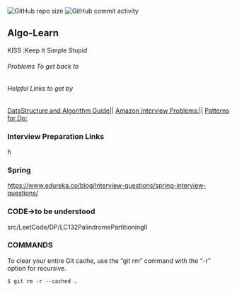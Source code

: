 ![GitHub repo size](https://img.shields.io/github/repo-size/myvinb/Algo-Learn?style=plastic)  ![GitHub commit activity](https://img.shields.io/github/commit-activity/m/myvinb/Algo-Learn?style=plastic)


## Algo-Learn
KISS :Keep It Simple Stupid
###### Problems To get back to
        

###### Helpful Links to get by 
[DataStructure and Algorithm Guide](https://leetcode.com/discuss/general-discussion/494279/comprehensive-data-structure-and-algorithm-study-guide)||
[Amazon Interview Problems:](https://leetcode.com/discuss/interview-question/481968/Amazon-Interview-Problems-List-(Updated)/430085)|| [Patterns for Dp:](https://leetcode.com/discuss/general-discussion/458695/dynamic-programming-patterns)                                  

### Interview Preparation Links  
h

### Spring  
https://www.edureka.co/blog/interview-questions/spring-interview-questions/


### CODE->to be understood
src/LeetCode/DP/LC132PalindromePartitioningII

### COMMANDS
To clear your entire Git cache, use the “git rm” command with the “-r” option for recursive.
```
$ git rm -r --cached .
```
